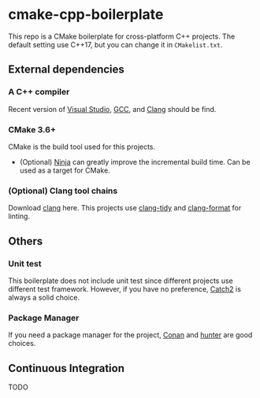 # cmake-cpp-boilerplate
This repo is a CMake boilerplate for cross-platform C++ projects. The default setting use C++17, but you can change it in `CMakelist.txt`.

## External dependencies
### A C++ compiler
Recent version of [Visual Studio](https://www.visualstudio.com/), [GCC](https://gcc.gnu.org/), and [Clang](https://clang.llvm.org/) should be find.

### CMake 3.6+
CMake is the build tool used for this projects.
- (Optional) [Ninja](https://ninja-build.org/) can greatly improve the incremental build time. Can be used as a target for CMake.

### (Optional) Clang tool chains
Download [clang](http://releases.llvm.org/download.html) here. This projects use [clang-tidy](http://clang.llvm.org/extra/clang-tidy/) and [clang-format](https://clang.llvm.org/docs/ClangFormat.html) for linting.

## Others
### Unit test
This boilerplate does not include unit test since different projects use different test framework. However, if you have no preference, [Catch2](https://github.com/catchorg/Catch2) is always a solid choice.

### Package Manager
If you need a package manager for the project, [Conan](https://conan.io/) and [hunter](https://github.com/ruslo/hunter) are good choices.

## Continuous Integration
TODO
